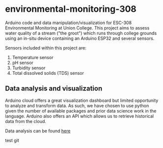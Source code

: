 # environmental-monitoring-308

Arduino code and data manipulation/visualization for ESC-308 Environmental Monitoring at Union College. This project aims to assess water quality of a stream ("the groot") which runs through college grounds using an in-situ device containing an Arduino ESP32 and several sensors.

Sensors included within this project are:

1. Temperature sensor
2. pH sensor
3. Turbidity sensor
4. Total dissolved solids (TDS) sensor

## Data analysis and visualization

Arduino cloud offers a great visualization dashboard but limited opportunity to analyze and transform data. As such, we have chosen to use python given the number of available packages and prior data science work in the language. Arduino also offers an API which allows us to retrieve historical data from the cloud.

Data analysis can be found [here](python-data-analysis)

test git
